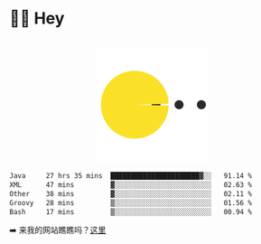 
# 👋🏻 Hey
<div align="center">
	<br>
	<img src="https://raw.githubusercontent.com/Aniket965/Aniket965/master/pacman.svg?sanitize=true" width="200" height="200">
	<br>
</div>

<!--START_SECTION:waka-->
```text
Java     27 hrs 35 mins  ██████████████████████▓░░   91.14 % 
XML      47 mins         ▓░░░░░░░░░░░░░░░░░░░░░░░░   02.63 % 
Other    38 mins         ▓░░░░░░░░░░░░░░░░░░░░░░░░   02.11 % 
Groovy   28 mins         ▒░░░░░░░░░░░░░░░░░░░░░░░░   01.56 % 
Bash     17 mins         ▒░░░░░░░░░░░░░░░░░░░░░░░░   00.94 % 
```
<!--END_SECTION:waka-->

 ➡️  来我的网站瞧瞧吗？[这里](https://www.shaolongfei.com)
